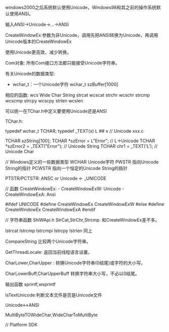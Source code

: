 windows2000之后系统默认使用Unicode，Windows98和其之前的操作系统默认使用ANSI。

输入ANSI->Unicode->...->ANSI

CreateWindowEx:参数为非Unicode，调用先把ANSI转换为Unicode，再调用Unicode版本的CreateWindowEx

使用Unicode更高效，减少转换。


Com对象: 所有Com接口方法都只能接受Unicode字符串。

有关Unicode的数据类型:
- wchar_t：一个Unicode字符 wchar_t szBuffer[1000]

相应的函数: wcs Wide Char String
strcat	wcscat
strchr	wcschr
strcmp	wcscmp
strcpy	wcscpy
strlen	wcslen

可以统一在TChar.h中定义要使用Unicode还是ANSI

TChar.h: 

typedef wchar_t TCHAR;
typedef _TEXT(x) L ## x // Unicode
xxx.c

TCHAR szString[100];
TCHAR *szError = L"Error"; // L->Unicode
TCHAR *szError2 = _TEXT("Error"); // Unicode String
TCHAR chr1 = _TEXT('L'); // Unicode Char

// Windows定义的一些数据类型
WCHAR Unicode字符
PWSTR 指向Unicode String的指针
PCWSTR 指向一个恒定的Unicode String的指针

PTSTR/PCTSTR: ANSC or Unicode <- _UNICODE

// 函数
CreateWindowEx:
	- CreateWindowExW: Unicode
	- CreateWindowExA: Ansi

#ifdef UNICODE
#define CreateWindowEx CreateWindowExW
#else
#define CreateWindowEx CreateWindowExA
#endif

// 字符串函数 ShlWApi.h
StrCat,StrChr,Strcmp. 和CreateWindowEx差不多。

lstrcat lstrcmp lstrcmpi lstrcpy lstrlen 同上

CompareString 比较两个Unicode字符串。

GetThreadLocale: 返回当前线程语言设置。

CharLower,CharUpper : 转换Unicode字符串(0结尾)或字符的大小写。

CharLowerBuff,CharUpperBuff 转换字符串大小写，不必以0结尾。

输出函数
sprintf,wsprintf

IsTextUnicode:判断文本文件是否是Unicode文件

Unicode<->ANSI

MultiByteTOWideChar,WideCharToMultiByte

// Platform SDK